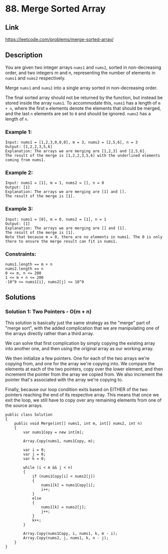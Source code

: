 # 88. Merge Sorted Array

## Link
https://leetcode.com/problems/merge-sorted-array/

## Description

You are given two integer arrays `nums1` and `nums2`, sorted in non-decreasing order, and two integers m and n, representing the number of elements in `nums1` and `nums2` respectively.

Merge `nums1` and `nums2` into a single array sorted in non-decreasing order.

The final sorted array should not be returned by the function, but instead be stored inside the array `nums1`. To accommodate this, `nums1` has a length of `m + n`, where the first `m` elements denote the elements that should be merged, and the last `n` elements are set to `0` and should be ignored. `nums2` has a length of `n`.

### Example 1:
```
Input: nums1 = [1,2,3,0,0,0], m = 3, nums2 = [2,5,6], n = 3
Output: [1,2,2,3,5,6]
Explanation: The arrays we are merging are [1,2,3] and [2,5,6].
The result of the merge is [1,2,2,3,5,6] with the underlined elements coming from nums1.
```

### Example 2:
```
Input: nums1 = [1], m = 1, nums2 = [], n = 0
Output: [1]
Explanation: The arrays we are merging are [1] and [].
The result of the merge is [1].
```

### Example 3:
```
Input: nums1 = [0], m = 0, nums2 = [1], n = 1
Output: [1]
Explanation: The arrays we are merging are [] and [1].
The result of the merge is [1].
Note that because m = 0, there are no elements in nums1. The 0 is only there to ensure the merge result can fit in nums1.
```
 
### Constraints:
```
nums1.length == m + n
nums2.length == n
0 <= m, n <= 200
1 <= m + n <= 200
-10^9 <= nums1[i], nums2[j] <= 10^9
```

## Solutions

### Solution 1: Two Pointers - O(m + n)

This solution is basically just the same strategy as the "merge" part of "merge sort", with the added complication that we are manipulating one of the arrays directly rather than a third array.

We can solve that first complication by simply copying the existing array into another one, and then using the original array as our working array.

We then initialize a few pointers. One for each of the two arrays we're copying from, and one for the array we're copying into. We compare the elements at each of the two pointers, copy over the lower element, and then increment the pointer from the array we copied from. We also increment the pointer that's associated with the array we're copying to.

Finally, because our loop condition exits based on EITHER of the two pointers reaching the end of its respective array. This means that once we exit the loop, we still have to copy over any remaining elements from one of the source arrays.

```
public class Solution 
{
    public void Merge(int[] nums1, int m, int[] nums2, int n) 
    {
        var nums1Copy = new int[m];

        Array.Copy(nums1, nums1Copy, m);

        var i = 0;
        var j = 0;
        var k = 0;

        while (i < m && j < n)
        {
            if (nums1Copy[i] < nums2[j])
            {
                nums1[k] = nums1Copy[i];
                i++;
            }
            else
            {
                nums1[k] = nums2[j];
                j++;
            }
            k++;
        }

        Array.Copy(nums1Copy, i, nums1, k, m - i);
        Array.Copy(nums2, j, nums1, k, n - j);
    }
}
```
